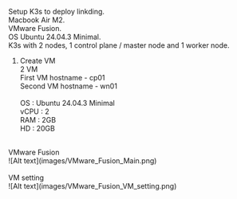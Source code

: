 Setup K3s to deploy linkding. <br>
Macbook Air M2. <br>
VMware Fusion. <br>
OS Ubuntu 24.04.3 Minimal. <br>
K3s with 2 nodes, 1 control plane / master node and 1 worker node. <br>

1. Create VM <br>
   2 VM <br>
   First VM hostname - cp01 <br>
   Second VM hostname - wn01 <br>  
OS   : Ubuntu 24.04.3 Minimal <br>
vCPU : 2 <br>
RAM  : 2GB <br>
HD   : 20GB <br>

<br>
VMware Fusion
<br>
![Alt text](images/VMware_Fusion_Main.png)
<br>
<br>
VM setting
<br>
![Alt text](images/VMware_Fusion_VM_setting.png)
